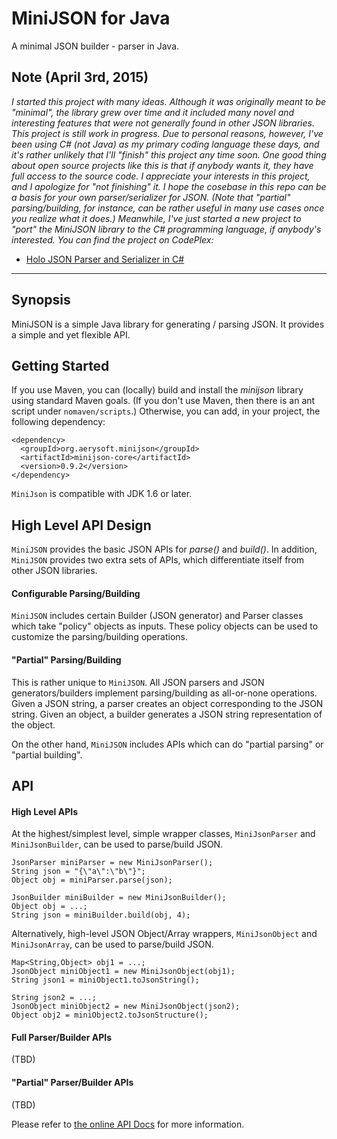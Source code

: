 MiniJSON for Java
========

A minimal JSON builder - parser in Java.


Note (April 3rd, 2015)
---

_I started this project with many ideas. Although it was originally meant to be "minimal", the library grew over time and it included many novel and interesting features that were not generally found in other JSON libraries. This project is still work in progress. Due to personal reasons, however, I've been using C# (not Java) as my primary coding language these days, and it's rather unlikely that I'll "finish" this project any time soon. One good thing about open source projects like this is that if anybody wants it, they have full access to the source code. I appreciate your interests in this project, and I apologize for "not finishing" it. I hope the cosebase in this repo can be a basis for your own parser/serializer for JSON. (Note that "partial" parsing/building, for instance, can be rather useful in many use cases once you realize what it does.) Meanwhile, I've just started a new project to "port" the MiniJSON library to the C# programming language, if anybody's interested. You can find the project on CodePlex:_

* [Holo JSON Parser and Serializer in C#](http://holojson.codeplex.com/)


---


Synopsis
---

MiniJSON is a simple Java library for generating / parsing JSON.
It provides a simple and yet flexible API.



Getting Started
---

If you use Maven, you can (locally) build and install the *minijson* library using standard Maven goals. 
(If you don't use Maven, then there is an ant script under `nomaven/scripts`.)
Otherwise, you can add, in your project, the following dependency:

  	<dependency>
      <groupId>org.aerysoft.minijson</groupId>
      <artifactId>minijson-core</artifactId>
      <version>0.9.2</version>
  	</dependency>

`MiniJson` is compatible with JDK 1.6 or later.


High Level API Design
---

`MiniJSON` provides the basic JSON APIs for _parse()_ and _build()_.
In addition, `MiniJSON` provides two extra sets of APIs, which differentiate itself from other JSON libraries.


#### Configurable Parsing/Building

`MiniJSON` includes certain Builder (JSON generator) and Parser classes which take "policy" objects as inputs.
These policy objects can be used to customize the parsing/building operations.


#### "Partial" Parsing/Building

This is rather unique to `MiniJSON`.
All JSON parsers and JSON generators/builders implement parsing/building as all-or-none operations.
Given a JSON string, a parser creates an object corresponding to the JSON string.
Given an object, a builder generates a JSON string representation of the object.

On the other hand, 
`MiniJSON` includes APIs which can do "partial parsing" or "partial building".



API
---

#### High Level APIs

At the highest/simplest level, simple wrapper classes,
`MiniJsonParser` and `MiniJsonBuilder`, can be used to parse/build JSON.

    JsonParser miniParser = new MiniJsonParser();
    String json = "{\"a\":\"b\"}";
    Object obj = miniParser.parse(json);

    JsonBuilder miniBuilder = new MiniJsonBuilder();
    Object obj = ...;
    String json = miniBuilder.build(obj, 4);

Alternatively, high-level JSON Object/Array wrappers, 
`MiniJsonObject` and `MiniJsonArray`, can be used to parse/build JSON.

    Map<String,Object> obj1 = ...;
    JsonObject miniObject1 = new MiniJsonObject(obj1);
    String json1 = miniObject1.toJsonString();

    String json2 = ...;
    JsonObject miniObject2 = new MiniJsonObject(json2);
    Object obj2 = miniObject2.toJsonStructure();


#### Full Parser/Builder APIs

(TBD)


#### "Partial" Parser/Builder APIs

(TBD)



Please refer to [the online API Docs](http://www.minijson.org/repo/apidocs/) for more information.

<!--
Please refer to [the Project wiki pages](https://github.com/harrywye/minijson/wiki/_pages) 
or [the online API Docs](http://www.minijson.org/repo/apidocs/).
-->




